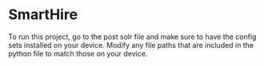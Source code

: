 # SmartHire
To run this project, go to the post solr file and make sure to have the config sets installed on your device. 
Modify any file paths that are included in the python file to match those on your device.
